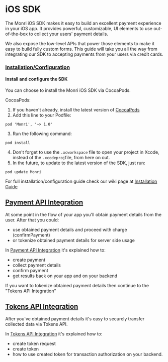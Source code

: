 # iOS SDK

The Monri iOS SDK makes it easy to build an excellent payment experience in your iOS app. It provides powerful, customizable, UI elements to use out-of-the-box to collect your users' payment details.

We also expose the low-level APIs that power those elements to make it easy to build fully custom forms. This guide will take you all the way from integrating our SDK to accepting payments from your users via credit cards.

### [Installation/Configuration](https://github.com/MonriPayments/monri-ios#installationconfiguration) <a href="#user-content-installationconfiguration" id="user-content-installationconfiguration"></a>

#### Install and configure the SDK <a href="#user-content-install-and-configure-the-sdk" id="user-content-install-and-configure-the-sdk"></a>

You can choose to install the Monri iOS SDK via CocoaPods.

CocoaPods:

1. If you haven't already, install the latest version of [CocoaPods](https://guides.cocoapods.org/using/getting-started.html)
2. Add this line to your Podfile:

```
pod 'Monri', '~> 1.0'
```

3. Run the following command:

```
pod install
```

4. Don't forget to use the `.xcworkspace` file to open your project in Xcode, instead of the `.xcodeproj`file, from here on out.
5. In the future, to update to the latest version of the SDK, just run:

```
pod update Monri
```

For full installation/configuration guide check our wiki page at [Installation Guide](https://github.com/MonriPayments/monri-ios/wiki/Installation-Guide)

## [Payment API Integration](https://github.com/MonriPayments/monri-ios#payment-api-integration) <a href="#user-content-payment-api-integration" id="user-content-payment-api-integration"></a>

At some point in the flow of your app you'll obtain payment details from the user. After that you could:

* use obtained payment details and proceed with charge (confirmPayment)
* or tokenize obtained payment details for server side usage

In [Payment API Integration](https://github.com/MonriPayments/monri-ios/wiki/Payment-API-Integration) it's explained how to:

* create payment
* collect payment details
* confirm payment
* get results back on your app and on your backend

If you want to tokenize obtained payment details then continue to the "Tokens API Integration"

## [Tokens API Integration](https://github.com/MonriPayments/monri-ios#tokens-api-integration) <a href="#user-content-tokens-api-integration" id="user-content-tokens-api-integration"></a>

After you've obtained payment details it's easy to securely transfer collected data via Tokens API.

In [Tokens API Integration](https://github.com/MonriPayments/monri-ios/wiki/Tokens-API-Integration) it's explained how to:

* create token request
* create token
* how to use created token for transaction authorization on your backend.
